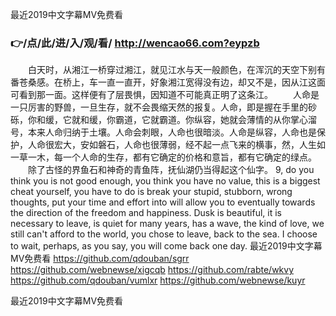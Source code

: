 
最近2019中文字幕MV免费看




### 👉/点/此/进/入/观/看/ http://wencao66.com?eypzb




　　白天时，从湘江一桥穿过湘江，就见江水与天一般颜色，在浑沉的天空下别有番苍桑感。在桥上，车一直一直开，好象湘江宽得没有边，却又不是，因从江这面可看到那一面。这样便有了层畏惧，因知道不可能真正明了这条江。
　　人命是一只厉害的野兽，一旦生存，就不会畏缩天然的报复。人命，即是握在手里的砂砾，你和缓，它就和缓，你霸道，它就霸道。你纵容，她就会薄情的从你掌心溜号，本来人命归纳于土壤。人命会刺眼，人命也很暗淡。人命是纵容，人命也是保护，人命很宏大，安如磐石，人命也很薄弱，经不起一点飞来的横事，然，人生如一草一木，每一个人命的生存，都有它确定的价格和意旨，都有它确定的绿点。
　　除了古怪的界鱼石和神奇的青鱼阵，抚仙湖仍当得起这个仙字。
9, do you think you is not good enough, you think you have no value, this is a biggest cheat yourself, you have to do is break your stupid, stubborn, wrong thoughts, put your time and effort into will allow you to eventually towards the direction of the freedom and happiness.
Dusk is beautiful, it is necessary to leave, is quiet for many years, has a wave, the kind of love, we still can't afford to the world, you chose to leave, back to the sea.
I choose to wait, perhaps, as you say, you will come back one day.
最近2019中文字幕MV免费看 https://github.com/qdouban/sgrr
https://github.com/webnewse/xigcqb
https://github.com/rabte/wkvy
https://github.com/qdouban/vumlxr
https://github.com/webnewse/kuyr





最近2019中文字幕MV免费看
